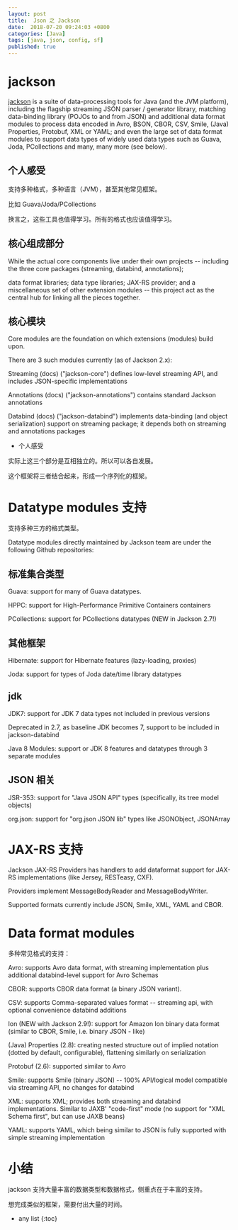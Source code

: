 ```yaml
---
layout: post
title:  Json 之 Jackson
date:  2018-07-20 09:24:03 +0800
categories: [Java]
tags: [java, json, config, sf]
published: true
---
```


# jackson

[jackson](https://github.com/FasterXML/jackson) is a suite of data-processing tools for Java (and the JVM platform), including the flagship streaming JSON parser / generator library, matching data-binding library (POJOs to and from JSON) and additional data format modules to process data encoded in Avro, BSON, CBOR, CSV, Smile, (Java) Properties, Protobuf, XML or YAML; and even the large set of data format modules to support data types of widely used data types such as Guava, Joda, PCollections and many, many more (see below).

## 个人感受

支持多种格式，多种语言（JVM），甚至其他常见框架。

比如 Guava/Joda/PCollections

换言之，这些工具也值得学习。所有的格式也应该值得学习。

## 核心组成部分

While the actual core components live under their own projects -- including the three core packages (streaming, databind, annotations); 

data format libraries; data type libraries; JAX-RS provider; and a miscellaneous set of other extension modules -- this project act as the central hub for linking all the pieces together.

## 核心模块

Core modules are the foundation on which extensions (modules) build upon. 

There are 3 such modules currently (as of Jackson 2.x):

Streaming (docs) ("jackson-core") defines low-level streaming API, and includes JSON-specific implementations

Annotations (docs) ("jackson-annotations") contains standard Jackson annotations

Databind (docs) ("jackson-databind") implements data-binding (and object serialization) support on streaming package; it depends both on streaming and annotations packages

- 个人感受

实际上这三个部分是互相独立的。所以可以各自发展。

这个框架将三者结合起来，形成一个序列化的框架。


# Datatype modules 支持

支持多种三方的格式类型。

Datatype modules directly maintained by Jackson team are under the following Github repositories:

## 标准集合类型

Guava: support for many of Guava datatypes.

HPPC: support for High-Performance Primitive Containers containers

PCollections: support for PCollections datatypes (NEW in Jackson 2.7!)

## 其他框架

Hibernate: support for Hibernate features (lazy-loading, proxies)

Joda: support for types of Joda date/time library datatypes

## jdk

JDK7: support for JDK 7 data types not included in previous versions

Deprecated in 2.7, as baseline JDK becomes 7, support to be included in jackson-databind

Java 8 Modules: support or JDK 8 features and datatypes through 3 separate modules

## JSON 相关

JSR-353: support for "Java JSON API" types (specifically, its tree model objects)

org.json: support for "org.json JSON lib" types like JSONObject, JSONArray

# JAX-RS 支持

Jackson JAX-RS Providers has handlers to add dataformat support for JAX-RS implementations (like Jersey, RESTeasy, CXF). 

Providers implement MessageBodyReader and MessageBodyWriter. 

Supported formats currently include JSON, Smile, XML, YAML and CBOR.

# Data format modules

多种常见格式的支持：

Avro: supports Avro data format, with streaming implementation plus additional databind-level support for Avro Schemas

CBOR: supports CBOR data format (a binary JSON variant).

CSV: supports Comma-separated values format -- streaming api, with optional convenience databind additions

Ion (NEW with Jackson 2.9!): support for Amazon Ion binary data format (similar to CBOR, Smile, i.e. binary JSON - like)

(Java) Properties (2.8): creating nested structure out of implied notation (dotted by default, configurable), flattening similarly on serialization

Protobuf (2.6): supported similar to Avro

Smile: supports Smile (binary JSON) -- 100% API/logical model compatible via streaming API, no changes for databind

XML: supports XML; provides both streaming and databind implementations. Similar to JAXB' "code-first" mode (no support for "XML Schema first", but can use JAXB beans)

YAML: supports YAML, which being similar to JSON is fully supported with simple streaming implementation

# 小结

jackson 支持大量丰富的数据类型和数据格式，侧重点在于丰富的支持。

想完成类似的框架，需要付出大量的时间。

* any list
{:toc}